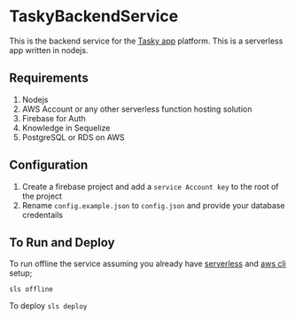 # TaskyBackendService
This is the backend service for the [Tasky app](https://github.com/RegNex/Tasky-Mobile-App) platform. This is a serverless app written in nodejs.

## Requirements
1. Nodejs 
2. AWS Account or any other serverless function hosting solution
3. Firebase for Auth
4. Knowledge in Sequelize
5. PostgreSQL or RDS on AWS

## Configuration
1. Create a firebase project and add a ```service Account key``` to the root of the project
2. Rename ```config.example.json``` to ```config.json``` and provide your database credentails

## To Run and Deploy
To run offline the service assuming you already have [serverless](https://www.serverless.com/framework/docs/getting-started/) and [aws cli](https://aws.amazon.com/cli/) setup;

```sls offline```

To deploy
```sls deploy```
